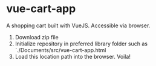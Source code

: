 # vue-cart-app
A shopping cart built with VueJS. Accessible via browser.

1. Download zip file
2. Initialize repository in preferred library folder such as `./Documents/src/vue-cart-app.html
3. Load this location path into the browser. Voila!
